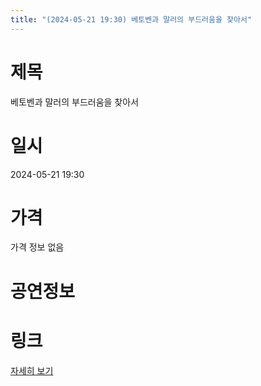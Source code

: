 ```yaml
---
title: "(2024-05-21 19:30) 베토벤과 말러의 부드러움을 찾아서"
---
```


# 제목
베토벤과 말러의 부드러움을 찾아서

# 일시
2024-05-21 19:30

# 가격
가격 정보 없음

# 공연정보
  
  


# 링크
[자세히 보기](https://www.sac.or.kr/site/main/show/show_view?SN=61743 "https://www.sac.or.kr/site/main/show/show_view?SN=61743")
